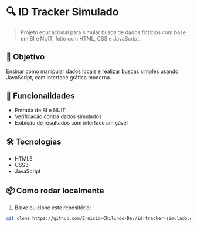 # 🔍 ID Tracker Simulado

> Projeto educacional para simular busca de dados fictícios com base em BI e NUIT, feito com HTML, CSS e JavaScript.

## 🎯 Objetivo
Ensinar como manipular dados locais e realizar buscas simples usando JavaScript, com interface gráfica moderna.

## 🚀 Funcionalidades
- Entrada de BI e NUIT
- Verificação contra dados simulados
- Exibição de resultados com interface amigável

## 🛠️ Tecnologias
- HTML5
- CSS3
- JavaScript

## 📦 Como rodar localmente
1. Baixe ou clone este repositório:
```bash
git clone https://github.com/Ernicio-Chilundo-Dev/id-tracker-simulado.git
